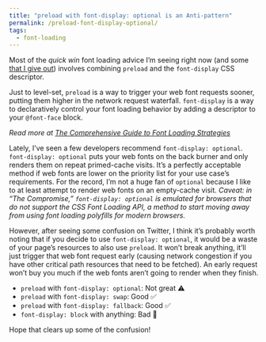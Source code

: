 ```yaml
---
title: "preload with font-display: optional is an Anti-pattern"
permalink: /preload-font-display-optional/
tags:
  - font-loading
---
```


Most of the _quick win_ font loading advice I’m seeing right now (and some [that I give out](/web/23-minutes/)) involves combining `preload` and the `font-display` CSS descriptor.

Just to level-set, `preload` is a way to trigger your web font requests sooner, putting them higher in the network request waterfall. `font-display` is a way to declaratively control your font loading behavior by adding a descriptor to your `@font-face` block.

_Read more at [The Comprehensive Guide to Font Loading Strategies](/web/comprehensive-webfonts/)_

Lately, I’ve seen a few developers recommend `font-display: optional`. `font-display: optional` puts your web fonts on the back burner and only renders them on repeat primed-cache visits. It’s a perfectly acceptable method if web fonts are lower on the priority list for your use case’s requirements. For the record, I’m not a huge fan of `optional` because I like to at least attempt to render web fonts on an empty-cache visit. _Caveat: in “The Compromise,” `font-display: optional` is emulated for browsers that do not support the CSS Font Loading API, a method to start moving away from using font loading polyfills for modern browsers._

However, after seeing some confusion on Twitter, I think it’s probably worth noting that if you decide to use `font-display: optional`, it would be a waste of your page’s resources to also use `preload`. It won’t break anything, it’ll just trigger that web font request early (causing network congestion if you have other critical path resources that need to be fetched). An early request won’t buy you much if the web fonts aren’t going to render when they finish.

* `preload` with `font-display: optional`: Not great ⚠️
* `preload` with `font-display: swap`: Good ✅
* `preload` with `font-display: fallback`: Good ✅
* `font-display: block` with anything: Bad 🚫

Hope that clears up some of the confusion!